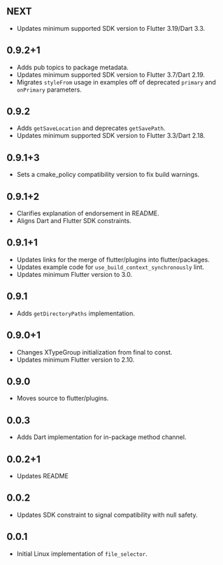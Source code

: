 ## NEXT

- Updates minimum supported SDK version to Flutter 3.19/Dart 3.3.

## 0.9.2+1

- Adds pub topics to package metadata.
- Updates minimum supported SDK version to Flutter 3.7/Dart 2.19.
- Migrates `styleFrom` usage in examples off of deprecated `primary` and `onPrimary` parameters.

## 0.9.2

- Adds `getSaveLocation` and deprecates `getSavePath`.
- Updates minimum supported SDK version to Flutter 3.3/Dart 2.18.

## 0.9.1+3

- Sets a cmake_policy compatibility version to fix build warnings.

## 0.9.1+2

- Clarifies explanation of endorsement in README.
- Aligns Dart and Flutter SDK constraints.

## 0.9.1+1

- Updates links for the merge of flutter/plugins into flutter/packages.
- Updates example code for `use_build_context_synchronously` lint.
- Updates minimum Flutter version to 3.0.

## 0.9.1

- Adds `getDirectoryPaths` implementation.

## 0.9.0+1

- Changes XTypeGroup initialization from final to const.
- Updates minimum Flutter version to 2.10.

## 0.9.0

- Moves source to flutter/plugins.

## 0.0.3

- Adds Dart implementation for in-package method channel.

## 0.0.2+1

- Updates README

## 0.0.2

- Updates SDK constraint to signal compatibility with null safety.

## 0.0.1

- Initial Linux implementation of `file_selector`.
